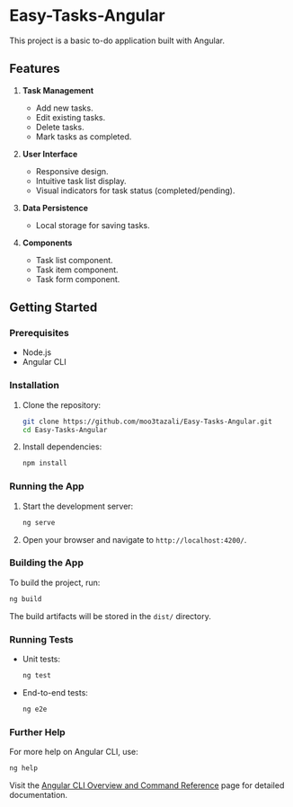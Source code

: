 # Easy-Tasks-Angular

This project is a basic to-do application built with Angular.

## Features

1. **Task Management**

   - Add new tasks.
   - Edit existing tasks.
   - Delete tasks.
   - Mark tasks as completed.

2. **User Interface**

   - Responsive design.
   - Intuitive task list display.
   - Visual indicators for task status (completed/pending).

3. **Data Persistence**

   - Local storage for saving tasks.

4. **Components**
   - Task list component.
   - Task item component.
   - Task form component.

## Getting Started

### Prerequisites

- Node.js
- Angular CLI

### Installation

1. Clone the repository:

   ```sh
   git clone https://github.com/moo3tazali/Easy-Tasks-Angular.git
   cd Easy-Tasks-Angular

   ```

2. Install dependencies:
   ```sh
   npm install
   ```

### Running the App

1. Start the development server:

   ```sh
   ng serve
   ```

2. Open your browser and navigate to `http://localhost:4200/`.

### Building the App

To build the project, run:

```sh
ng build
```

The build artifacts will be stored in the `dist/` directory.

### Running Tests

- Unit tests:

  ```sh
  ng test
  ```

- End-to-end tests:

  ```sh
  ng e2e
  ```

### Further Help

For more help on Angular CLI, use:

```sh
ng help
```

Visit the [Angular CLI Overview and Command Reference](https://angular.io/cli) page for detailed documentation.
